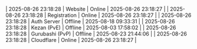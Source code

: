 | 2025-08-26 23:18:28 | Website | Online | 2025-08-26 23:18:27 |
| 2025-08-26 23:18:28 | Registration | Online | 2025-08-26 23:18:27 |
| 2025-08-26 23:18:28 | Auth Server | Offline | 2025-08-18 09:33:31 |
| 2025-08-26 23:18:28 | Kezan (PvE) | Offline | 2025-08-03 17:58:02 |
| 2025-08-26 23:18:28 | Gurubashi (PvP) | Offline | 2025-08-23 21:44:06 |
| 2025-08-26 23:18:28 | Cloudflare | Online | 2025-08-26 23:18:27 |
